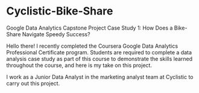# Cyclistic-Bike-Share
Google Data Analytics Capstone Project Case Study 1: How Does a Bike-Share Navigate Speedy Success?

Hello there! I recently completed the Coursera Google Data Analytics Professional Certificate program. Students are required to complete a data analysis case study as part of this course to demonstrate the skills learned throughout the course, and here is my take on this project.

I work as a Junior Data Analyst in the marketing analyst team at Cyclistic to carry out this project.
